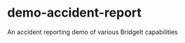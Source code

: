 demo-accident-report
====================

An accident reporting demo of various BridgeIt capabilities
